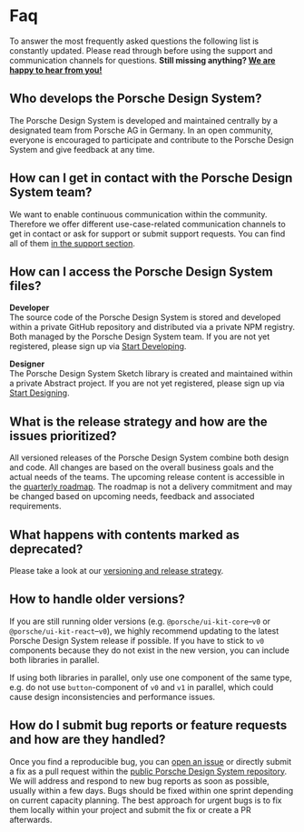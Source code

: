 # Faq

To answer the most frequently asked questions the following list is constantly updated. Please read through before using
the support and communication channels for questions. **Still missing anything?
[We are happy to hear from you!](help/support)**

<TableOfContents></TableOfContents>

## Who develops the Porsche Design System?

The Porsche Design System is developed and maintained centrally by a designated team from Porsche AG in Germany. In an
open community, everyone is encouraged to participate and contribute to the Porsche Design System and give feedback at
any time.

## How can I get in contact with the Porsche Design System team?

We want to enable continuous communication within the community. Therefore we offer different use-case-related
communication channels to get in contact or ask for support or submit support requests. You can find all of them
[in the support section](help/support).

## How can I access the Porsche Design System files?

**Developer**  
The source code of the Porsche Design System is stored and developed within a private GitHub repository and distributed
via a private NPM registry. Both managed by the Porsche Design System team. If you are not yet registered, please sign
up via [Start Developing](developing/introduction).

**Designer**  
The Porsche Design System Sketch library is created and maintained within a private Abstract project. If you are not yet
registered, please sign up via [Start Designing](designing/introduction).

## What is the release strategy and how are the issues prioritized?

All versioned releases of the Porsche Design System combine both design and code. All changes are based on the overall
business goals and the actual needs of the teams. The upcoming release content is accessible in the
[quarterly roadmap](news/roadmap). The roadmap is not a delivery commitment and may be changed based on upcoming needs,
feedback and associated requirements.

## What happens with contents marked as deprecated?

Please take a look at our [versioning and release strategy](must-know/versioning).

## How to handle older versions?

If you are still running older versions (e.g. `@porsche/ui-kit-core`–`v0` or `@porsche/ui-kit-react`–`v0`), we highly
recommend updating to the latest Porsche Design System release if possible. If you have to stick to `v0` components
because they do not exist in the new version, you can include both libraries in parallel.

If using both libraries in parallel, only use one component of the same type, e.g. do not use `button`-component of `v0`
and `v1` in parallel, which could cause design inconsistencies and performance issues.

## How do I submit bug reports or feature requests and how are they handled?

Once you find a reproducible bug, you can
[open an issue](https://github.com/porsche-design-system/porsche-design-system/issues/new/choose) or directly submit a
fix as a pull request within the
[public Porsche Design System repository](https://github.com/porsche-design-system/porsche-design-system). We will
address and respond to new bug reports as soon as possible, usually within a few days. Bugs should be fixed within one
sprint depending on current capacity planning. The best approach for urgent bugs is to fix them locally within your
project and submit the fix or create a PR afterwards.
